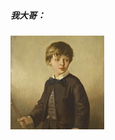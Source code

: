 #####  我大哥：

<a href="https://github.com/zyycj">
    <img src="T1/img/three.jpeg" width="150px">
</a> 


